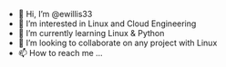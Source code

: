 - 👋 Hi, I’m @ewillis33 
- 👀 I’m interested in Linux and Cloud Engineering
- 🌱 I’m currently learning Linux & Python
- 💞️ I’m looking to collaborate on any project with Linux
- 📫 How to reach me ...

<!---
ewillis33/ewillis33 is a ✨ special ✨ repository because its `README.md` (this file) appears on your GitHub profile.
You can click the Preview link to take a look at your changes.
--->
